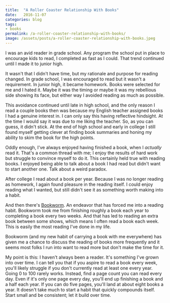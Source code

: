 ```yaml
---
title:  "A Roller Coaster Relationship With Books"
date:   2016-11-07
categories: blog
tags:
- books
permalink: /a-roller-coaster-relationship-with-books/
image: /assets/posts/a-roller-coaster-relationship-with-books.jpeg
---
```

I was an avid reader in grade school. Any program the school put in place to encourage kids to read, I completed as fast as I could. That trend continued until I made it to junior high.
<!--more-->

It wasn't that I didn't have time, but my rationale and purpose for reading changed. In grade school, I was encouraged to read but it wasn't a requirement. In junior high, it became homework. Books were selected for me and I hated it. Maybe it was the timing or maybe it was my rebellious side showing its face, but either way I avoided reading as much as possible.

This avoidance continued until late in high school, and the only reason I read a couple books then was because my English teacher assigned books I had a genuine interest in. I can only say this having reflective hindsight. At the time I would say it was due to me liking the teacher. So, as you can guess, it didn't stick. At the end of high school and early in college I still found myself getting clever at finding book summaries and honing my ability to skim the book for the high points.

Oddly enough, I've always enjoyed having finished a book, when I *actually* read it. That's a common thread with me; I enjoy the results of hard work but struggle to convince myself to do it. This certainly held true with reading books. I enjoyed being able to talk about a book I had read but didn't want to start another one. Talk about a weird paradox.

After college I read about a book per year. Because I was no longer reading as homework, I again found pleasure in the reading itself. I could enjoy reading what I wanted, but still didn't see it as something worth making into a habit.

And then there's [Bookworm](http://bookworm.fm). An endeavor that has forced me into a reading habit. Bookworm took me from finishing roughly a book each year to completing a book every two weeks. And that has led to reading an extra book between some shows, which means I often read a book each week. This is easily the most reading I've done in my life.

Bookworm (and my new habit of carrying a book with me everywhere) has given me a chance to discuss the reading of books more frequently and it seems most folks I run into want to read more but don't make the time for it.

My point is this: I haven't always been a reader. It's something I've grown into over time. I can tell you that if you aspire to read a book every week, you'll likely struggle if you don't currently read at least one every year. Going 0 to 100 rarely works. Instead, find a page count you can read every day. Even if it's only one page every day, you'll end up finishing a book and a half each year. If you can do five pages, you'll land at about eight books a year. It doesn't take much to start a habit that quickly compounds itself. Start small and be consistent; let it build over time.
